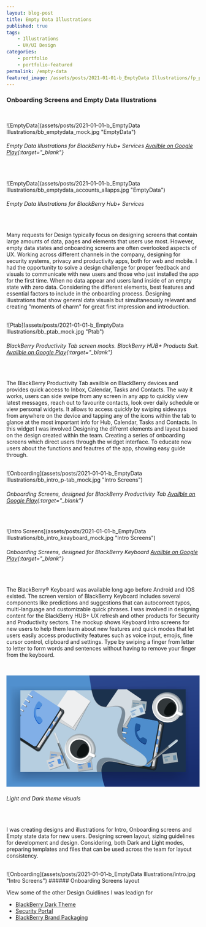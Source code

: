 ```yaml
---
layout: blog-post
title: Empty Data Illustrations
published: true
tags: 
    - Illustrations
    - UX/UI Design
categories:
    - portfolio
    - portfolio-featured
permalink: /empty-data
featured_image: /assets/posts/2021-01-01-b_EmptyData Illustrations/fp_ph_bberry_emptydata.png
---
```

### Onboarding Screens and Empty Data Illustrations
<br>


![EmptyData](assets/posts/2021-01-01-b_EmptyData Illustrations/bb_emptydata_mock.jpg "EmptyData")
###### Empty Data Illustrations for BlackBerry Hub+ Services [Availble on Google Play](https://play.google.com/store/apps/details?id=com.blackberry.infrastructure){:target="_blank"}  
<br>



![EmptyData](assets/posts/2021-01-01-b_EmptyData Illustrations/bb_emptydata_accounts_allapps.jpg "EmptyData")
###### Empty Data Illustrations for BlackBerry Hub+ Services 


<br>    

Many requests for Design typically focus on designing screens that contain large amounts of data, pages and elements that users use most. However, empty data states and onboarding screens are often overlooked aspects of UX. Working across different channels in the company, designing for security systems, privacy and productivity apps, both for web and mobile. I had the opportunity to solve a design challenge for proper feedback and visuals to communicate with new users and those who just installed the app for the first time. When no data appear and users land inside of an empty state with zero data. 
Considering the different elements, best features and essential factors to include in the onboarding process. 
Designing illustrations that show general data visuals but simultaneously relevant and creating "moments of charm" for great first impression and introduction.
<br>
<br>



![Ptab](assets/posts/2021-01-01-b_EmptyData Illustrations/bb_ptab_mock.jpg "Ptab")
###### BlackBerry Productivity Tab screen mocks. BlackBerry HUB+ Products Suit. [Availble on Google Play](https://play.google.com/store/apps/details?id=com.blackberry.productivityedge&hl=en_CA&gl=US){:target="_blank"}  


<br>

The BlackBerry Productivity Tab availble on BlackBerry devices and provides quick access to Inbox, Calendar, Tasks and Contacts.
The way it works, users can side swipe from any screen in any app to quickly view latest messages, reach out to favourite contacts, look over daily schedule or view personal widgets. It allows to access quickly by swiping sideways from anywhere on the device and tapping any of the icons within the tab to glance at the most important info for Hub, Calendar, Tasks and Contacts. In this widget I was involved Designing the difrernt elements and layout based on the design created within the team. 
Creating a series of onboarding screens which direct users through the widget interface. To educate new users about the functions and feautres of the app, showing easy guide through. 
<br>
<br>

![Onboarding](assets/posts/2021-01-01-b_EmptyData Illustrations/bb_intro_p-tab_mock.jpg "Intro Screens")

###### Onboarding Screens, designed for BlackBerry Productivity Tab [Availble on Google Play](https://play.google.com/store/apps/details?id=com.blackberry.productivityedge&hl=en_CA&gl=US){:target="_blank"}  


<br>

![Intro Screens](assets/posts/2021-01-01-b_EmptyData Illustrations/bb_intro_keayboard_mock.jpg "Intro Screens")

###### Onboarding Screens, designed for BlackBerry Keyboard [Availble on Google Play](https://play.google.com/store/apps/details?id=com.blackberry.keyboard&hl=en_CA&gl=US){:target="_blank"} 
<br>

The BlackBerry® Keyboard was available long ago before Android and IOS existed. The screen version of BlackBerry Keyboard includes several components like predictions and suggestions that can autocorrect typos, multi-language and customizable quick phrases. I was involved in designing content for the BlackBerry HUB+ UX refresh and other products for Security and Productivity sectors. The mockup shows Keyboard Intro screens for new users to help them learn about new features and quick modes that let users easily access productivity features such as voice input, emojis, fine cursor control, clipboard and settings. Type by swiping a finger from letter to letter to form words and sentences without having to remove your finger from the keyboard.

<br>



![EmptyData](assets/posts/2020-01-01-bp_Colour_Accessabilty_DarkLight/light_dark.png "EmptyData")
###### Light and Dark theme visuals 



<br>

I was creating designs and illustrations for Intro, Onboarding screens and Empty state data for new users. Designing screen layout, sizing guidelines for development and design. 
Considering, both Dark and Light modes, preparing templates and files that can be used across the team for layout consistency. 


<br>
![Onboarding](assets/posts/2021-01-01-b_EmptyData Illustrations/intro.jpg "Intro Screens")
###### Onboarding Screens layout  
<br> 



View some of the other Design Guidlines I was leadign for


- [BlackBerry Dark Theme](/dark-theme) 
- [Security Portal](/design-guidelines)
- [BlackBerry Brand Packaging](/bb-brand) 








